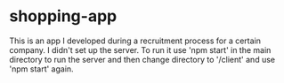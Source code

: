 # shopping-app

This is an app I developed during a recruitment process for a certain company. 
I didn't set up the server.
To run it use 'npm start' in the main directory to run the server and then change directory to '/client' and use 'npm start' again.
